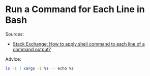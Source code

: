 # Run a Command for Each Line in Bash

Sources:

-   [Stack Exchange: How to apply shell command to each line of a command output?](https://stackoverflow.com/a/68310927/130638)

Advice:

```bash
ls -1 | xargs -I %s -- echo %s
```
